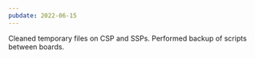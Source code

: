 ```yaml
---
pubdate: 2022-06-15
---
```


Cleaned temporary files on CSP and SSPs. Performed backup of scripts between boards.